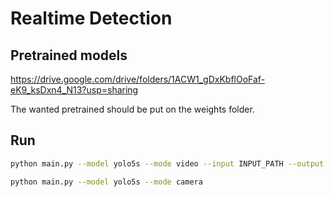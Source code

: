 # Realtime Detection 



## Pretrained models 
https://drive.google.com/drive/folders/1ACW1_gDxKbflOoFaf-eK9_ksDxn4_N13?usp=sharing


The wanted pretrained should be put on the weights folder. 


## Run 

```bash
python main.py --model yolo5s --mode video --input INPUT_PATH --output OUTPUT_PATH

python main.py --model yolo5s --mode camera
```
